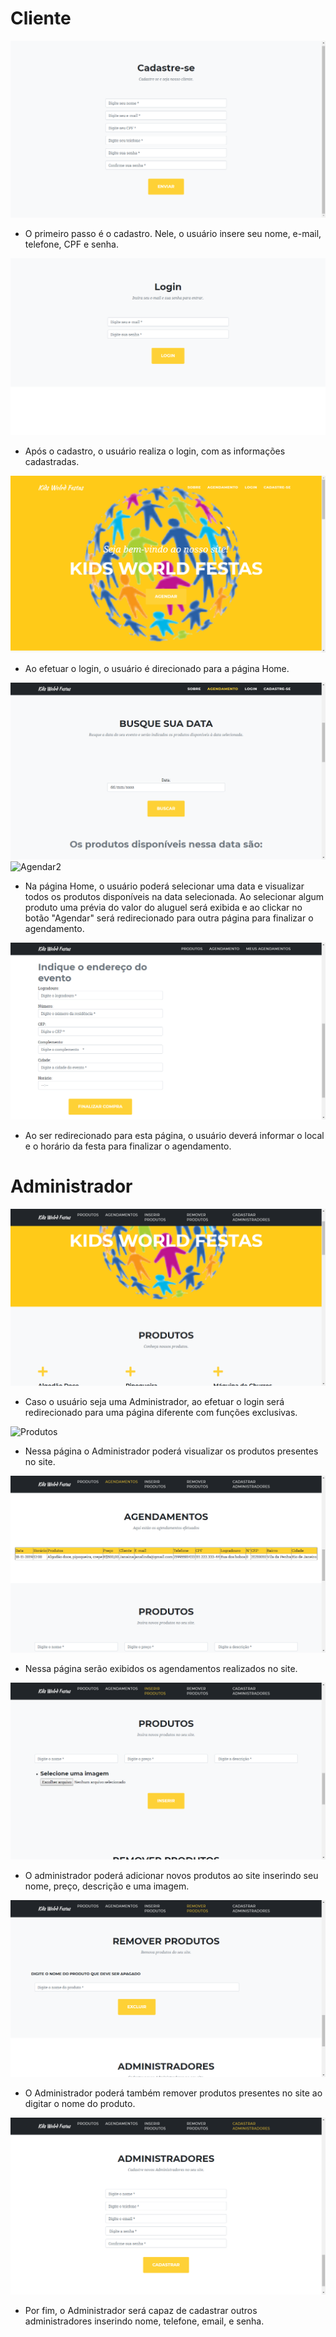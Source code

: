 # Cliente

![Cadastro](https://github.com/cp2-dc-info-projeto-final/kids-world-festas/blob/master/documentacao/telas/cadastro.png "Cadastro")

- O primeiro passo é o cadastro. Nele, o usuário insere seu nome, e-mail, telefone, CPF e senha. 

![Login](https://github.com/cp2-dc-info-projeto-final/kids-world-festas/blob/master/documentacao/telas/login.png "Login")

- Após o cadastro, o usuário realiza o login, com as informações cadastradas.

![Home](https://github.com/cp2-dc-info-projeto-final/kids-world-festas/blob/master/documentacao/telas/home.png "Home")

- Ao efetuar o login, o usuário é direcionado para a página Home. 

![Agendar](https://github.com/cp2-dc-info-projeto-final/kids-world-festas/blob/master/documentacao/telas/busca1.png "Agendar")
![Agendar2](https://github.com/cp2-dc-info-projeto-final/kids-world-festas/blob/master/documentacao/telas/busca2.png"Agendar2")

- Na página Home, o usuário poderá selecionar uma data e visualizar todos os produtos disponíveis na data selecionada. Ao selecionar algum produto uma prévia do valor do aluguel será exibida e ao clickar no botão "Agendar" será redirecionado para outra página para finalizar o agendamento.

![Finalizar Agendamento](https://github.com/cp2-dc-info-projeto-final/kids-world-festas/blob/master/documentacao/telas/endereco.png "Finalizar Afendamento")

- Ao ser redirecionado para esta página, o usuário deverá informar o local e o horário da festa para finalizar o agendamento.


# Administrador

![Home Administrador](https://github.com/cp2-dc-info-projeto-final/kids-world-festas/blob/master/documentacao/telas/homeADM.png "Home Administrador")
- Caso o usuário seja uma Administrador, ao efetuar o login será redirecionado para uma página diferente com funções exclusivas.

![Produtos](https://github.com/cp2-dc-info-projeto-final/kids-world-festas/blob/master/documentacao/telas/Produtos.png"Produtos")
- Nessa página o Administrador poderá visualizar os produtos presentes no site.

![Agendamentos](https://github.com/cp2-dc-info-projeto-final/kids-world-festas/blob/master/documentacao/telas/agendamentos.png "Agendamentos")
- Nessa página serão exibidos os agendamentos realizados no site.

![Inserir Produtos](https://github.com/cp2-dc-info-projeto-final/kids-world-festas/blob/master/documentacao/telas/inserirProduto.png "Inserir Produtos")
- O administrador poderá adicionar novos produtos ao site inserindo seu nome, preço, descrição e uma imagem.

![Remover Produtos](https://github.com/cp2-dc-info-projeto-final/kids-world-festas/blob/master/documentacao/telas/removerProduto.png "Remover Produtos")
- O Administrador poderá também remover produtos presentes no site ao digitar o nome do produto.

![Cadastrar Administradores](https://github.com/cp2-dc-info-projeto-final/kids-world-festas/blob/master/documentacao/telas/cadastroADM.png "Cadastrar Administradores")
- Por fim, o Administrador será capaz de cadastrar outros administradores inserindo nome, telefone, email, e senha.

